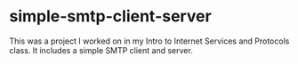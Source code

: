 # simple-smtp-client-server
This was a project I worked on in my Intro to Internet Services and Protocols class. It includes a simple SMTP client and server.
